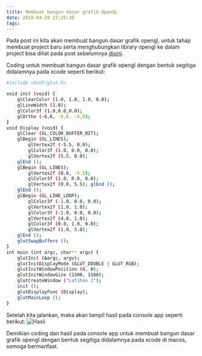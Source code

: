 ```yaml
---
title: Membuat bangun dasar grafik OpenGL
date: 2018-04-29 22:25:38
tags:
---
```


Pada post ini kita akan membuat bangun dasar grafik opengl, untuk tahap membuat project baru serta menghubungkan library opengl ke dalam project bisa diliat pada post sebelumnya [disini](https://iwanbazz.github.io/2018/04/28/Membuat-objek-titik-OpenGL-dengan-menggunakan-Xcode/).

Coding untuk membuat bangun dasar grafik opengl dengan bentuk segitiga didalamnya pada xcode seperti berikut:
```bash
#include <GLUT/glut.h>

void init (void) {
    glClearColor (1.0, 1.0, 1.0, 0.0);
    glLineWidth (1.0);
    glColor3f (1.0,0.0,0.0);
    glOrtho (-6,6, -6,6, -6,6);
}
void Display (void) {
    glClear (GL_COLOR_BUFFER_BIT);
    glBegin (GL_LINES);
        glVertex2f (-5.5, 0.0);
        glColor3f (1.0, 0.0, 0.0);
        glVertex2f (5.5, 0.0);
    glEnd ();
    glBegin (GL_LINES);
        glVertex2f (0.0, -5.5);
        glColor3f (1.0, 0.0, 0.0);
        glVertex2f (0.0, 5.5); glEnd ();
    glEnd ();
    glBegin (GL_LINE_LOOP);
        glColor3f (-1.0, 0.0, 0.0);
        glVertex2f (1.0, 1.0);
        glColor3f (-1.0, 0.0, 0.0);
        glVertex2f (4.0, 1.0);
        glColor3f (0.0, 1.0, 0.0);
        glVertex2f (1.0, 5.0);
    glEnd ();
    glutSwapBuffers ();
}
int main (int argc, char** argv) {
    glutInit (&argc, argv);
    glutInitDisplayMode (GLUT_DOUBLE | GLUT_RGB);
    glutInitWindowPosition (0, 0);
    glutInitWindowSize (1500, 1500);
    glutCreateWindow ("Latihan 2");
    init ();
    glutDisplayFunc (Display);
    glutMainLoop ();
}
```

Setelah kita jalankan, maka akan tampil hasil pada console app seperti berikut:
![Hasil](https://github.com/iwanbazz/iwanbazz.github.io/blob/master/img/segitiga.png?raw=true)

Demikian coding dan hasil pada console app untuk membuat bangun dasar grafik opengl dengan bentuk segitiga didalamnya pada xcode di macos, semoga bermanfaat.
